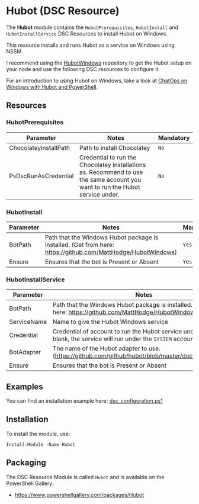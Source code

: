 # Hubot (DSC Resource)
The **Hubot** module contains the `HubotPrerequisites`, `HubotInstall` and `HubotInstallService` DSC Resources to install Hubot on Windows.

This resource installs and runs Hubot as a service on Windows using NSSM.

I recommend using the [HubotWindows](https://github.com/MattHodge/HubotWindows) repository to get the Hubot setup on your node and use the following DSC resources to configure it.

For an introduction to using Hubot on Windows, take a look at [ChatOps on Windows with Hubot and PowerShell](https://hodgkins.io/chatops-on-windows-with-hubot-and-powershell).

## Resources

### HubotPrerequisites

Parameter | Notes |  Mandatory |  
-- | -- | --
ChocolateyInstallPath | Path to install Chocolatey | `No`
PsDscRunAsCredential | Credential to run the Chocolatey installations as. Recommend to use the same account you want to run the Hubot service under. | `No`

### HubotInstall

Parameter | Notes |  Mandatory |  
-- | -- | --
BotPath | Path that the Windows Hubot package is installed. (Get from here: https://github.com/MattHodge/HubotWindows) | `Yes`
Ensure | Ensures that the bot is Present or Absent | `Yes`

### HubotInstallService

Parameter | Notes |  Mandatory |  
-- | -- | --
BotPath | Path that the Windows Hubot package is installed. (Get from here: https://github.com/MattHodge/HubotWindows) | `Yes`
ServiceName | Name to give the Hubot Windows service | `Yes`
Credential | Credential of account to run the Hubot service under. If left blank, the service will run under the `SYSTEM` account. | `No`
BotAdapter | The name of the Hubot adapter to use. (https://github.com/github/hubot/blob/master/docs/adapters.md) | `Yes`
Ensure | Ensures that the bot is Present or Absent | `Yes`

## Examples

You can find an installation example here: [dsc_configuration.ps1](Examples/dsc_configuration.ps1)

## Installation

To install the module, use:

`Install-Module -Name Hubot`

## Packaging

The DSC Resource Module is called `Hubot` and is available on the PowerShell Gallery:
* https://www.powershellgallery.com/packages/Hubot
